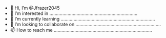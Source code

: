 - 👋 Hi, I’m @Jfrazer2045
- 👀 I’m interested in ....................................................................
- 🌱 I’m currently learning .........................................................................
- 💞️ I’m looking to collaborate on ..................................................................
- 📫 How to reach me ............................................................................

<!---
Jfrazer2045/Jfrazer2045 is a ✨ special ✨ repository because its `README.md` (this file) appears on your GitHub profile.
You can click the Preview link to take a look at your changes.
--->
